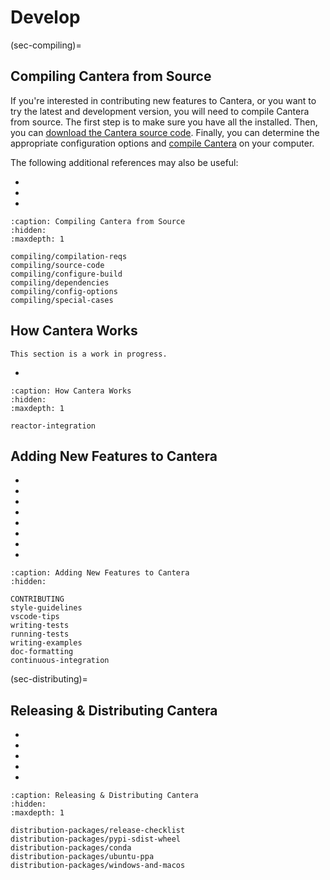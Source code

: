 # Develop

(sec-compiling)=
## Compiling Cantera from Source

If you're interested in contributing new features to Cantera, or you want to try the
latest and development version, you will need to compile Cantera from source. The first
step is to make sure you have all the [](compiling/compilation-reqs) installed. Then,
you can [download the Cantera source code](compiling/source-code). Finally, you can
determine the appropriate configuration options and [compile
Cantera](compiling/configure-build) on your computer.

The following additional references may also be useful:

- [](compiling/dependencies.md)
- [](compiling/config-options)
- [](compiling/special-cases)

```{toctree}
:caption: Compiling Cantera from Source
:hidden:
:maxdepth: 1

compiling/compilation-reqs
compiling/source-code
compiling/configure-build
compiling/dependencies
compiling/config-options
compiling/special-cases
```

## How Cantera Works

```{caution}
This section is a work in progress.
```

- [](reactor-integration)

```{toctree}
:caption: How Cantera Works
:hidden:
:maxdepth: 1

reactor-integration
```

## Adding New Features to Cantera

- [](CONTRIBUTING)
- [](style-guidelines)
- [](vscode-tips)
- [](writing-tests)
- [](running-tests)
- [](writing-examples)
- [](doc-formatting)
- [](continuous-integration)

```{toctree}
:caption: Adding New Features to Cantera
:hidden:

CONTRIBUTING
style-guidelines
vscode-tips
writing-tests
running-tests
writing-examples
doc-formatting
continuous-integration
```

(sec-distributing)=
## Releasing & Distributing Cantera

- [](distribution-packages/release-checklist)
- [](distribution-packages/pypi-sdist-wheel)
- [](distribution-packages/conda)
- [](distribution-packages/ubuntu-ppa)
- [](distribution-packages/windows-and-macos.md)

```{toctree}
:caption: Releasing & Distributing Cantera
:hidden:
:maxdepth: 1

distribution-packages/release-checklist
distribution-packages/pypi-sdist-wheel
distribution-packages/conda
distribution-packages/ubuntu-ppa
distribution-packages/windows-and-macos
```
